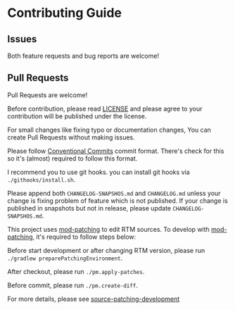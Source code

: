# Contributing Guide

## Issues

Both feature requests and bug reports are welcome!

## Pull Requests

Pull Requests are welcome!

Before contribution, please read [LICENSE](/LICENSE) and
please agree to your contribution will be published under the license.

For small changes like fixing typo or documentation changes,
You can create Pull Requests without making issues.

Please follow [Conventional Commits] commit format.
There's check for this so it's (almost) required to follow this format.

I recommend you to use git hooks. you can install git hooks via ``./githooks/install.sh``.

[Conventional Commits]: https://www.conventionalcommits.org/en/v1.0.0/

Please append both `CHANGELOG-SNAPSHOS.md` and `CHANGELOG.md`
unless your change is fixing problem of feature which is not published.
If your change is published in snapshots but not in release, please update `CHANGELOG-SNAPSHOS.md`.

This project uses [mod-patching] to edit RTM sources.
To develop with [mod-patching], it's required to follow steps below:

Before start development or after changing RTM version,
please run ``./gradlew preparePatchingEnvironment``.

After checkout, please run ``./pm.apply-patches``.

Before commit, please run ``./pm.create-diff``.

For more details, please see [source-patching-development]

[mod-patching]: https://github.com/anatawa12/mod-patching
[source-patching-development]: https://github.com/anatawa12/mod-patching/blob/HEAD/docs/source-patching-development.md
